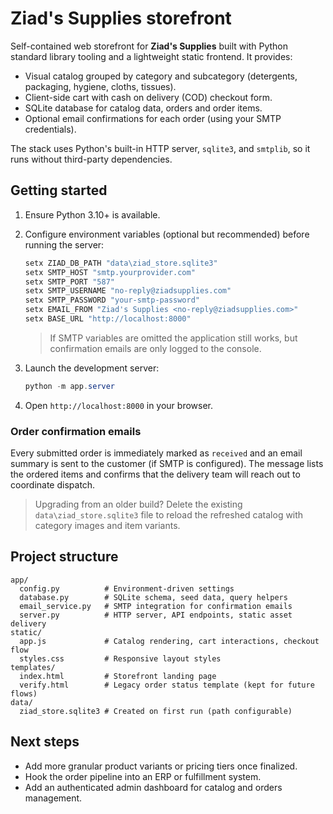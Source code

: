 # Ziad's Supplies storefront

Self-contained web storefront for **Ziad's Supplies** built with Python standard library tooling and a lightweight static frontend. It provides:

- Visual catalog grouped by category and subcategory (detergents, packaging, hygiene, cloths, tissues).
- Client-side cart with cash on delivery (COD) checkout form.
- SQLite database for catalog data, orders and order items.
- Optional email confirmations for each order (using your SMTP credentials).

The stack uses Python's built-in HTTP server, `sqlite3`, and `smtplib`, so it runs without third-party dependencies.

## Getting started

1. Ensure Python 3.10+ is available.
2. Configure environment variables (optional but recommended) before running the server:

   ```powershell
   setx ZIAD_DB_PATH "data\ziad_store.sqlite3"
   setx SMTP_HOST "smtp.yourprovider.com"
   setx SMTP_PORT "587"
   setx SMTP_USERNAME "no-reply@ziadsupplies.com"
   setx SMTP_PASSWORD "your-smtp-password"
   setx EMAIL_FROM "Ziad's Supplies <no-reply@ziadsupplies.com>"
   setx BASE_URL "http://localhost:8000"
   ```

   > If SMTP variables are omitted the application still works, but confirmation emails are only logged to the console.

3. Launch the development server:

   ```powershell
   python -m app.server
   ```

4. Open `http://localhost:8000` in your browser.

### Order confirmation emails

Every submitted order is immediately marked as `received` and an email summary is sent to the customer (if SMTP is configured). The message lists the ordered items and confirms that the delivery team will reach out to coordinate dispatch.

> Upgrading from an older build? Delete the existing `data\ziad_store.sqlite3` file to reload the refreshed catalog with category images and item variants.

## Project structure

```
app/
  config.py          # Environment-driven settings
  database.py        # SQLite schema, seed data, query helpers
  email_service.py   # SMTP integration for confirmation emails
  server.py          # HTTP server, API endpoints, static asset delivery
static/
  app.js             # Catalog rendering, cart interactions, checkout flow
  styles.css         # Responsive layout styles
templates/
  index.html         # Storefront landing page
  verify.html        # Legacy order status template (kept for future flows)
data/
  ziad_store.sqlite3 # Created on first run (path configurable)
```

## Next steps

- Add more granular product variants or pricing tiers once finalized.
- Hook the order pipeline into an ERP or fulfillment system.
- Add an authenticated admin dashboard for catalog and orders management.
